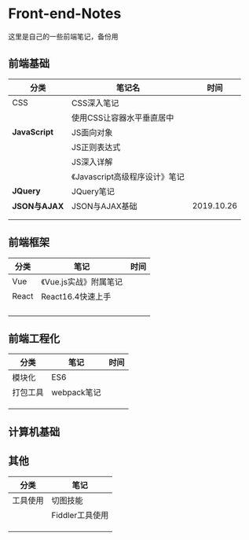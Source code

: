 # Front-end-Notes

这里是自己的一些前端笔记，备份用

## 前端基础

| 分类           | 笔记名                         | 时间       |
| -------------- | ------------------------------ | ---------- |
| CSS            | CSS深入笔记                    |            |
|                | 使用CSS让容器水平垂直居中      |            |
| **JavaScript** | JS面向对象                     |            |
|                | JS正则表达式                   |            |
|                | JS深入详解                     |            |
|                | 《Javascript高级程序设计》笔记 |            |
| **JQuery**     | JQuery笔记                     |            |
| **JSON与AJAX** | JSON与AJAX基础                 | 2019.10.26 |
|                |                                |            |
|                |                                |            |

## 前端框架

| 分类  | 笔记                   | 时间 |
| ----- | ---------------------- | ---- |
| Vue   | 《Vue.js实战》附属笔记 |      |
| React | React16.4快速上手      |      |
|       |                        |      |
|       |                        |      |
|       |                        |      |
|       |                        |      |

## 前端工程化

| 分类     | 笔记        | 时间 |
| -------- | ----------- | ---- |
| 模块化   | ES6         |      |
| 打包工具 | webpack笔记 |      |
|          |             |      |
|          |             |      |
|          |             |      |



## 计算机基础







## 其他



| 分类     | 笔记            |
| -------- | --------------- |
| 工具使用 | 切图技能        |
|          | Fiddler工具使用 |
|          |                 |
|          |                 |
|          |                 |

